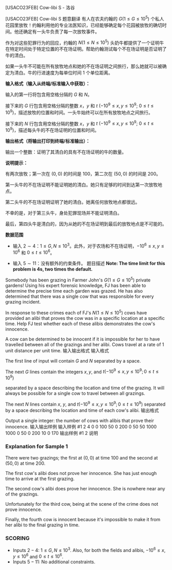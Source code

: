 



[USACO23FEB] Cow-libi S - 洛谷














[USACO23FEB] Cow-libi S
题意翻译
有人在农夫约翰的 $G(1 \le G \le 10^5)$ 个私人花园里放牧！约翰利用他的专业法医知识，已经能够确定每个花园被放牧的确切时间。他还确定有一头牛负责了每一次放牧事件。

作为对这些犯罪行为的回应，约翰的 $N(1 \le N \le 10^5)$ 头奶牛都提供了一个证明牛在特定时间处于特定位置的不在场证明。帮助约翰测试每个不在场证明是否证明了牛的清白。

如果一头牛不可能在所有放牧地点和她的不在场证明之间旅行，那么她就可以被确定为清白。牛的行进速度为每单位时间 $1$ 个单位距离。

**输入格式（输入从终端/标准输入中获取）：**

输入的第一行将包含用空格分隔的 $G$ 和 $N$。

接下来的 $G$ 行包含用空格分隔的整数 $x$，$y$ 和 $t\ (-10^9 \le x, y \le 10^9;\ 0 \le t \le  10^9)$，描述放牧的位置和时间。一头牛始终可以在所有放牧地点之间旅行。

接下来的 $N$ 行包含用空格分隔的整数 $x$，$y$ 和 $t\ (-10^9 \le x, y \le 10^9;\ 0 \le t \le  10^9)$，描述每头牛的不在场证明的位置和时间。

**输出格式（将输出打印到终端/标准输出）：**

输出一个整数：证明了其清白的具有不在场证明的牛的数量。

**说明提示：**

有两次放牧；第一次在 $(0,0)$ 的时间是 $100$，第二次在 $(50,0)$ 的时间是 $200$。

第一头牛的不在场证明不能证明她的清白。她只有足够的时间到达第一次放牧地点。

第二头牛的不在场证明证明了她的清白。她离任何放牧地点都很远。

不幸的是，对于第三头牛，身处犯罪现场并不能证明清白。

最后，第四头牛是清白的，因为从她的不在场证明到最后的放牧地点是不可能的。

**数据范围**

- 输入 $2 \sim 4$：$1 ≤ G, N ≤ 10^3$。此外，对于农场和不在场证明，$-10^6 ≤ x,y ≤ 10^6$ 和 $0 ≤ t ≤ 10^6$。

- 输入 $5 \sim 11$：没有额外的约束条件。
题目描述
**Note: The time limit for this problem is 4s, two times the default.**

Somebody has been grazing in Farmer John's $G(1 \le G \le 10^5)$ private gardens! Using his expert forensic knowledge, FJ has been able to determine the precise time each garden was grazed. He has also determined that there was a single cow that was responsible for every grazing incident. 

In response to these crimes each of FJ's $N(1 \le N \le 10^5)$ cows have provided an alibi that proves the cow was in a specific location at a specific time. Help FJ test whether each of these alibis demonstrates the cow's innocence. 

A cow can be determined to be innocent if it is impossible for her to have travelled between all of the grazings and her alibi. Cows travel at a rate of $1$ unit distance per unit time. 
输入输出格式
输入格式

The first line of input will contain $G$ and $N$ separated by a space.

The next $G$ lines contain the integers $x, y$, and $t (−10^9 \le x,y \le 10^9;0 \le t \le 10^9)$

separated by a space describing the location and time of the grazing. It will always be possible for a single cow to travel between all grazings.

The next $N$ lines contain $x$, $y$, and $t(−10^9 \le x,y \le 10^9;0 \le t \le 10^9)$ separated by a space describing the location and time of each cow's alibi. 
输出格式

Output a single integer: the number of cows with alibis that prove their innocence. 
输入输出样例
输入样例 #1
2 4
0 0 100
50 0 200
0 50 50
1000 1000 0
50 0 200
10 0 170
输出样例 #1
2
说明
### Explanation for Sample 1

There were two grazings; the first at $(0,0)$ at time 100 and the second at $(50,0)$ at time $200$.

The first cow's alibi does not prove her innocence. She has just enough time to arrive at the first grazing.

The second cow's alibi does prove her innocence. She is nowhere near any of the grazings.

Unfortunately for the third cow, being at the scene of the crime does not prove innocence.

Finally, the fourth cow is innocent because it's impossible to make it from her alibi to the final grazing in time. 

### SCORING

 - Inputs $2-4$: $1 \le G,N \le 10^3$. Also, for both the fields and alibis, $−10^6 \le x,y \le 10^6$ and $0 \le t \le 10^6$.
 - Inputs $5-11$: No additional constraints.






